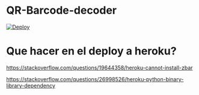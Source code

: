 # QR-Barcode-decoder
    
  [![Deploy](https://www.herokucdn.com/deploy/button.svg)](https://heroku.com/deploy?repository=https://github.com/Tnoob-dev/QR-Barcode-decoder)


# Que hacer en el deploy a heroku?

  https://stackoverflow.com/questions/19644358/heroku-cannot-install-zbar
                              
  https://stackoverflow.com/questions/26998526/heroku-python-binary-library-dependency                              
  
  
